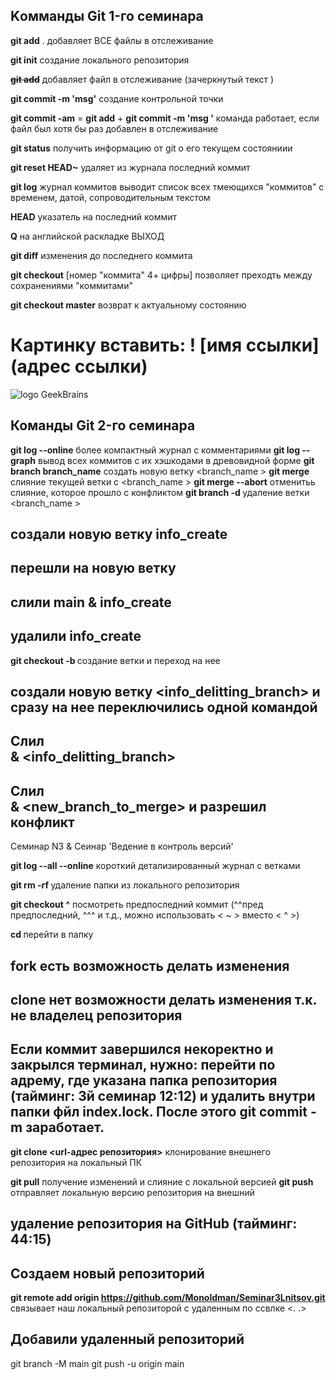 ## Kомманды Git 1-го семинара  

**git add** .  добавляет ВСЕ файлы в отслеживание 

**git init**  создание локального репозитория 

~~**git add**~~ добавляет файл в отслеживание (зачеркнутый текст )

**git commit -m 'msg'** создание контрольной точки

**git commit -am**   =  **git add** + **git commit -m 'msg '**
команда работает, если файл был хотя бы раз добавлен в отслеживание 

**git status** получить информацию от git о его текущем состояниии

**git reset HEAD~** удаляет из журнала последний коммит 

**git log** журнал коммитов  выводит список всех тмеющихся "коммитов" c временем, датой, сопроводительным текстом
     
**HEAD** указатель на последний коммит 

**Q** на английской раскладке ВЫХОД

**git diff** изменения до последнего коммита

**git checkout** [номер "коммита" 4+ цифры] позволяет преходть между сохранениями "коммитами" 

**git checkout master** возврат к актуальному состоянию 

# Картинку вставить: ! [имя ссылки] (адрес ссылки)

![logo GeekBrains](https://epicris.ru/wp-content/uploads/2020/11/promokod-geekbrains.jpg)



## Команды Git 2-го семинара 

**git log --online**   более компактный журнал с комментариями 
**git log --graph** вывод всех коммитов с их  хэшкодами в древовидной форме 
**git branch branch_name** создать новую ветку <branch_name >
**git merge <branch name>** слияние текущей ветки с <branch_name >
**git merge --abort** отменитьь слияние, которое прошло с конфликтом
**git branch -d <branch name>** удаление ветки <branch_name >

## создали новую ветку info_create
## перешли на новую ветку 
## слили main & info_create
## удалили info_create

**git checkout -b <branch name>** создание ветки и переход на нее

##  создали новую ветку <info_delitting_branch> и сразу на нее переключились одной командой 

## Слил <main> & <info_delitting_branch>
## Слил <main> & <new_branch_to_merge> и разрешил конфликт 




Семинар N3 & Сеинар 'Ведение в контроль версий'

**git log --all --online** короткий детализированный журнал с ветками 

**git rm -rf <name>** удаление папки из локального репозитория 

**git checkout <name>^** посмотреть предпоследний коммит (^^пред предпоследний, ^^^ и т.д., можно использовать < ~ > вместо < ^ >)

**cd <name>** перейти в папку 

## fork есть возможность делать изменения 
## clone нет возможности делать изменения т.к. не владелец репозитория 


##  Если коммит завершился некоректно и закрылся терминал, нужно: перейти по адрему, где указана папка репозитория (тайминг: 3й семинар 12:12) и удалить внутри папки фйл index.lock. После этого git commit -m заработает.    

**git clone <url-адрес репозитория>** клонирование внешнего репозитория на локальный ПК

**git pull** получение изменений и слияние с локальной версией 
**git push** отправляет локальную версию репозитория на внешний 
 
## удаление репозитория на GitHub (тайминг: 44:15)

## Создаем новый репозиторий <Seminar3Lnitsov>

**git remote add origin <https://github.com/Monoldman/Seminar3Lnitsov.git>** связывает наш локальный репозиторой с удаленным по ссвлке <. .>

## Добавили удаленный репозиторий 

git branch -M main
git push -u origin main



 

 


 